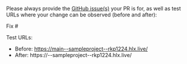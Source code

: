 Please always provide the [GitHub issue(s)](../issues) your PR is for, as well as test URLs where your change can be observed (before and after):

Fix #<gh-issue-id>

Test URLs:
- Before: https://main--sampleproject--rkp1224.hlx.live/
- After: https://<branch>--sampleproject--rkp1224.hlx.live/
